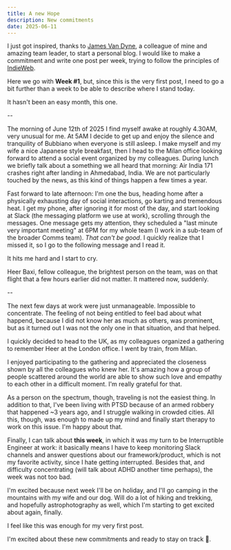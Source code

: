 ```yaml
---
title: A new Hope
description: New commitments
date: 2025-06-11
---
```


I just got inspired, thanks to <a href="https://jamesvandyne.com" target="_blank">James Van Dyne</a>, a colleague of mine and amazing team leader, to start a personal blog. I would like to make a commitment and write one post per week, trying to follow the principles of <a href="https://indieweb.org" target="_blank">IndieWeb</a>.

Here we go with **Week #1**, but, since this is the very first post, I need to go a bit further than a week to be able to describe where I stand today.

It hasn't been an easy month, this one.
<!-- more -->
--

The morning of June 12th of 2025 I find myself awake at roughly 4.30AM, very unusual for me. At 5AM I decide to get up and enjoy the silence and tranquility of Bubbiano when everyone is still asleep. I make myself and my wife a nice Japanese style breakfast, then I head to the Milan office looking forward to attend a social event organized by my colleagues.
During lunch we briefly talk about a something we all heard that morning: Air India 171 crashes right after landing in Ahmedabad, India. We are not particularly touched by the news, as this kind of things happen a few times a year.

Fast forward to late afternoon: I'm one the bus, heading home after a physically exhausting day of social interactions, go karting and tremendous heat.
I get my phone, after ignoring it for most of the day, and start looking at Slack (the messaging platform we use at work), scrolling through the messages.
One message gets my attention, they scheduled a "last minute very important meeting" at 6PM for my whole team (I work in a sub-team of the broader Comms team).
*That can't be good*. I quickly realize that I missed it, so I go to the following message and I read it.

It hits me hard and I start to cry.

Heer Baxi, fellow colleague, the brightest person on the team, was on that flight that a few hours earlier did not matter. It mattered now, suddenly.

--

The next few days at work were just unmanageable. Impossible to concentrate.
The feeling of not being entitled to feel bad about what happend, because I did not know her as much as others, was prominent, but as it turned out I was not the only one in that situation, and that helped.

I quickly decided to head to the UK, as my colleagues organized a gathering to remember Heer at the London office. I went by train, from Milan.

I enjoyed participating to the gathering and appreciated the closeness shown by all the colleagues who knew her. It's amazing how a group of people scattered around the world are able to show such love and empathy to each other in a difficult moment. I'm really grateful for that.

As a person on the spectrum, though, traveling is not the easiest thing. In addition to that, I've been living with PTSD because of an armed robbery that happened ~3 years ago, and I struggle walking in crowded cities.
All this, though, was enough to made up my mind and finally start therapy to work on this issue. I'm happy about that.

Finally, I can talk about **this week**, in which it was my turn to be Interruptible Engineer at work: it basically means I have to keep monitoring Slack channels and answer questions about our framework/product, which is not my favorite activity, since I hate getting interrupted. Besides that, and difficulty concentrating (will talk about ADHD another time perhaps), the week was not too bad.

I'm excited because next week I'll be on holiday, and I'll go camping in the mountains with my wife and our dog. Will do a lot of hiking and trekking, and hopefully astrophotography as well, which I'm starting to get excited about again, finally.

I feel like this was enough for my very first post.

I'm excited about these new commitments and ready to stay on track 🌿.
